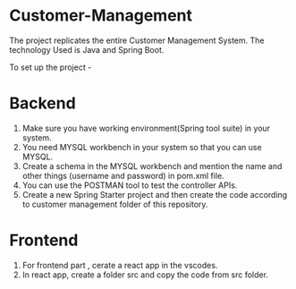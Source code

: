 # Customer-Management
The project replicates the entire Customer Management System. The technology Used is Java and Spring Boot.

To set up the project -


# Backend
1) Make sure you have working environment(Spring tool suite) in your system.
2) You need MYSQL workbench in your system so that you can use MYSQL.
3) Create a schema in the MYSQL workbench and mention the name and other things (username and password) in pom.xml file.
4) You can use the POSTMAN tool to test the controller APIs.
5) Create a new Spring Starter project and then create the code according to customer management folder of this repository.

# Frontend
1) For frontend part , cerate a react app in the vscodes.
2) In react app, create a folder src and copy the code from src folder.

